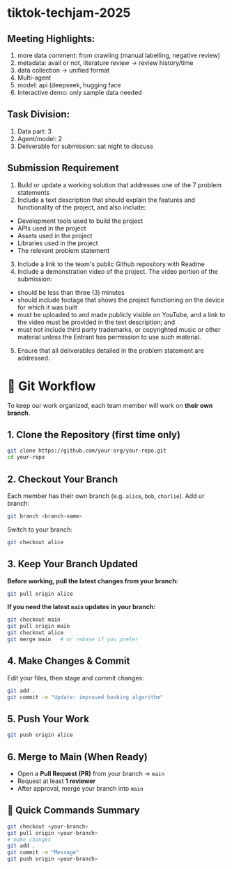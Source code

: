 # tiktok-techjam-2025
## Meeting Highlights:
1. more data comment: from crawling (manual labelling, negative review)
2. metadata: avail or not, literature review -> review history/time
3. data collection -> unified format
4. Multi-agent
5. model: api (deepseek, hugging face
6. Interactive demo: only sample data needed
## Task Division:
1. Data part: 3 
2. Agent/model: 2
3. Deliverable for submission: sat night to discuss

## Submission Requirement
1. Build or update a working solution that addresses one of the 7 problem statements
2. Include a text description that should explain the features and functionality of the project, and also include:
  - Development tools used to build the project
  - APIs used in the project
  - Assets used in the project
  - Libraries used in the project
  - The relevant problem statement 
3. Include a link to the team's public Github repository with Readme
4. Include a demonstration video of the project. The video portion of the submission:
  - should be less than three (3) minutes
  - should include footage that shows the project functioning on the device for which it was built
  - must be uploaded to and made publicly visible on YouTube, and a link to the video must be provided in the text description; and
  - must not include third party trademarks, or copyrighted music or other material unless the Entrant has permission to use such material.
5. Ensure that all deliverables detailed in the problem statement are addressed.

# 🚀 Git Workflow  

To keep our work organized, each team member will work on **their own branch**.  


## 1. Clone the Repository (first time only)  
```bash
git clone https://github.com/your-org/your-repo.git
cd your-repo
```


## 2. Checkout Your Branch  
Each member has their own branch (e.g. `alice`, `bob`, `charlie`). 
Add ur branch:

```bash
git branch <branch-name>
```


Switch to your branch:  

```bash
git checkout alice
```


## 3. Keep Your Branch Updated  

**Before working, pull the latest changes from your branch:**  

```bash
git pull origin alice
```

**If you need the latest `main` updates in your branch:**  

```bash
git checkout main
git pull origin main
git checkout alice
git merge main   # or rebase if you prefer
```


## 4. Make Changes & Commit  

Edit your files, then stage and commit changes:  

```bash
git add .
git commit -m "Update: improved booking algorithm"
```


## 5. Push Your Work  

```bash
git push origin alice
```


## 6. Merge to Main (When Ready)  
- Open a **Pull Request (PR)** from your branch → `main`  
- Request at least **1 reviewer**  
- After approval, merge your branch into `main`  


## 🔑 Quick Commands Summary  

```bash
git checkout <your-branch>
git pull origin <your-branch>
# make changes
git add .
git commit -m "Message"
git push origin <your-branch>
```
